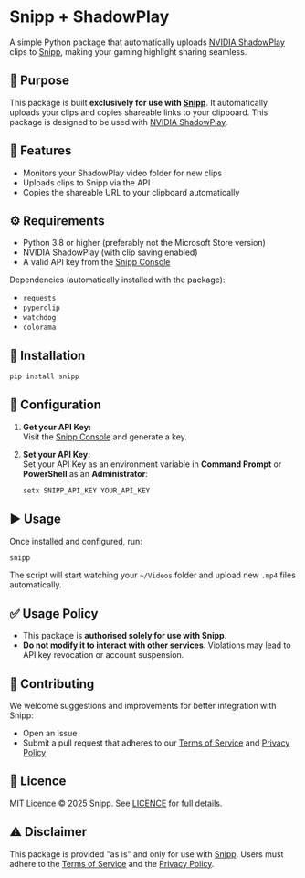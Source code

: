 # Snipp + ShadowPlay

A simple Python package that automatically uploads [NVIDIA ShadowPlay](https://www.nvidia.com/en-ph/geforce/geforce-experience/shadowplay/) clips to [Snipp](https://snipp.gg), making your gaming highlight sharing seamless.

## 🎯 Purpose

This package is built **exclusively for use with [Snipp](https://snipp.gg)**. It automatically uploads your clips and copies shareable links to your clipboard. This package is designed to be used with [NVIDIA ShadowPlay](https://www.nvidia.com/en-ph/geforce/geforce-experience/shadowplay/).

## 🚀 Features

- Monitors your ShadowPlay video folder for new clips
- Uploads clips to Snipp via the API
- Copies the shareable URL to your clipboard automatically

## ⚙️ Requirements

- Python 3.8 or higher (preferably not the Microsoft Store version)
- NVIDIA ShadowPlay (with clip saving enabled)
- A valid API key from the [Snipp Console](https://snipp.gg/settings/console)

Dependencies (automatically installed with the package):
- `requests`
- `pyperclip`
- `watchdog`
- `colorama`

## 💪 Installation

```cmd
pip install snipp
```

## 🔐 Configuration

1. **Get your API Key:**  
   Visit the [Snipp Console](https://snipp.gg/settings/console) and generate a key.

2. **Set your API Key:**  
   Set your API Key as an environment variable in **Command Prompt** or **PowerShell** as an **Administrator**:
    ```cmd
    setx SNIPP_API_KEY YOUR_API_KEY
    ```

## ▶️ Usage

Once installed and configured, run:

```cmd
snipp
```

The script will start watching your `~/Videos` folder and upload new `.mp4` files automatically.

## ✅ Usage Policy

- This package is **authorised solely for use with Snipp**.
- **Do not modify it to interact with other services**. Violations may lead to API key revocation or account suspension.

## 🤝 Contributing

We welcome suggestions and improvements for better integration with Snipp:

- Open an issue
- Submit a pull request that adheres to our [Terms of Service](https://snipp.gg/terms) and [Privacy Policy](https://snipp.gg/privacy)

## 📄 Licence

MIT Licence © 2025 Snipp. See [LICENCE](LICENCE) for full details.

## ⚠️ Disclaimer

This package is provided "as is" and only for use with [Snipp](https://snipp.gg). Users must adhere to the [Terms of Service](https://snipp.gg/terms) and the [Privacy Policy](https://snipp.gg/privacy).